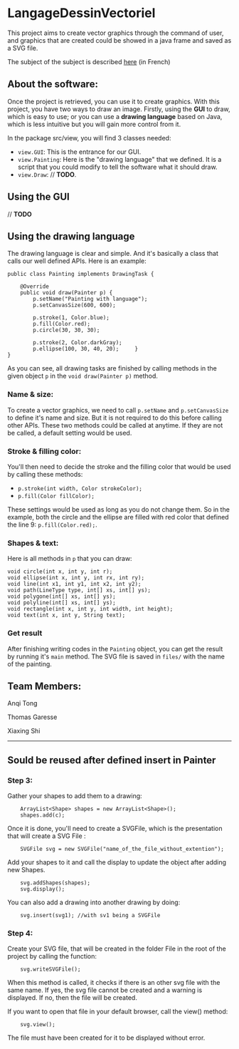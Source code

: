 # LangageDessinVectoriel

This project aims to create vector graphics through the command of user, and graphics that are created could be showed in a java frame and saved as a SVG file.

The subject of the subject is described [here](http://www.grall.name/teaching/softwareArchitecture/2016/project_vectorGraphics.html) (in French)

## About the software:

Once the project is retrieved, you can use it to create graphics. With this project, you have two ways to draw an image. Firstly, using the **GUI** to draw, which is easy to use; or you can use a **drawing language** based on Java, which is less intuitive but you will gain more control from it.

In the package src/view, you will find 3 classes needed:

- `view.GUI`: This is the entrance for our GUI.
- `view.Painting`: Here is the "drawing language" that we defined. It is a script that you could modify to tell the software what it should draw.
- `view.Draw`: // **TODO**.

## Using the GUI

// **TODO**

## Using the drawing language

The drawing language is clear and simple. And it's basically a class that calls our well defined APIs. Here is an example: 

	public class Painting implements DrawingTask {

	    @Override
	    public void draw(Painter p) {
	        p.setName("Painting with language");
	        p.setCanvasSize(600, 600);
	
	        p.stroke(1, Color.blue);
	        p.fill(Color.red);
	        p.circle(30, 30, 30);
	
	        p.stroke(2, Color.darkGray);
	        p.ellipse(100, 30, 40, 20);	    }
	}

As you can see, all drawing tasks are finished by calling methods in the given object `p` in the `void draw(Painter p)` method.

### Name & size:
To create a vector graphics, we need to call `p.setName` and `p.setCanvasSize` to define it's name and size. But it is not required to do this before calling other APIs. These two methods could be called at anytime. If they are not be called, a default setting would be used.

### Stroke & filling color:
You'll then need to decide the stroke and the filling color that would be used by calling these methods:

- `p.stroke(int width, Color strokeColor);`
- `p.fill(Color fillColor);`

These settings would be used as long as you do not change them. So in the example, both the circle and the ellipse are filled with red color that defined the line 9: `p.fill(Color.red);`.

### Shapes & text:
Here is all methods in `p` that you can draw: 

    void circle(int x, int y, int r);
    void ellipse(int x, int y, int rx, int ry);
    void line(int x1, int y1, int x2, int y2);
    void path(LineType type, int[] xs, int[] ys);
    void polygone(int[] xs, int[] ys);
    void polyline(int[] xs, int[] ys);
    void rectangle(int x, int y, int width, int height);
    void text(int x, int y, String text);
    
### Get result
After finishing writing codes in the `Painting` object, you can get the result by running it's `main` method. The SVG file is saved in `files/` with the name of the painting.

## Team Members:

Anqi Tong

Thomas Garesse

Xiaxing Shi

- - -
## Sould be reused after defined insert in Painter
### Step 3:
Gather your shapes to add them to a drawing:

		ArrayList<Shape> shapes = new ArrayList<Shape>();
		shapes.add(c);

Once it is done, you'll need to create a SVGFile, which is the presentation that will create a SVG File :

		SVGFile svg = new SVGFile("name_of_the_file_without_extention");
		
Add your shapes to it and call the display to update the object after adding new Shapes.

		svg.addShapes(shapes);
		svg.display();

You can also add a drawing into another drawing by doing:

		svg.insert(svg1); //with sv1 being a SVGFile
		

### Step 4:
Create your SVG file, that will be created in the folder File in the root of the project by calling the function:

		svg.writeSVGFile();
		
When this method is called, it checks if there is an other svg file with the same name. If yes, the svg file cannot be created and a warning is displayed. If no, then the file will be created.

If you want to open that file in your default browser, call the view() method:

		svg.view();
		
The file must have been created for it to be displayed without error.
